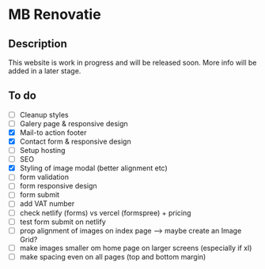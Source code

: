 # MB Renovatie

## Description

This website is work in progress and will be released soon. More info will be added in a later stage.

## To do

-   [ ] Cleanup styles
-   [ ] Galery page & responsive design
-   [x] Mail-to action footer
-   [x] Contact form & responsive design
-   [ ] Setup hosting
-   [ ] SEO
-   [x] Styling of image modal (better alignment etc)
-   [ ] form validation
-   [ ] form responsive design
-   [ ] form submit
-   [ ] add VAT number
-   [ ] check netlify (forms) vs vercel (formspree) + pricing
-   [ ] test form submit on netlify
-   [ ] prop alignment of images on index page --> maybe create an Image Grid?
-   [ ] make images smaller om home page on larger screens (especially if xl)
-   [ ] make spacing even on all pages (top and bottom margin)
